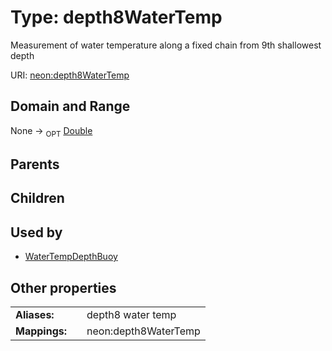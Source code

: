 
# Type: depth8WaterTemp


Measurement of water temperature along a fixed chain from 9th shallowest depth

URI: [neon:depth8WaterTemp](https://data.neonscience.org/depth8WaterTemp)


## Domain and Range

None ->  <sub>OPT</sub> [Double](types/Double.md)

## Parents


## Children


## Used by

 * [WaterTempDepthBuoy](WaterTempDepthBuoy.md)

## Other properties

|  |  |  |
| --- | --- | --- |
| **Aliases:** | | depth8 water temp |
| **Mappings:** | | neon:depth8WaterTemp |

